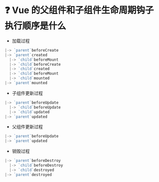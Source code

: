 # :question: Vue 的父组件和子组件生命周期钩子执行顺序是什么

- 加载过程

```js
|-> `parent`beforeCreate
|-> `parent`created
  |-> `child`beforeMount
  |-> `child`beforeCreate
  |-> `child`created
  |-> `child`beforeMount
  |-> `child`mounted
|-> `parent`mounted
```

- 子组件更新过程

```js
|-> `parent`beforeUpdate
  |-> `child`beforeUpdate
  |-> `child`updated
|-> `parent`updated
```

- 父组件更新过程

```js
|-> `parent`beforeUpdate
|-> `parent`updated
```

- 销毁过程

```js
|-> `parent`beforeDestroy
  |-> `child`beforeDestroy
  |-> `child`destroyed
|-> `parent`destroyed
```
